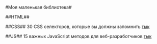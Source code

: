 #Моя маленькая библиотека#

##HTML##

##CSS##
30 CSS селекторов, которые вы должны запомнить
[тык](https://code.tutsplus.com/ru/tutorials/the-30-css-selectors-you-must-memorize--net-16048)

##JS##
15 важных JavaScript методов для веб-разработчиков
[тык](https://medium.com/@stasonmars/15-javascript-%D0%BC%D0%B5%D1%82%D0%BE%D0%B4%D0%BE%D0%B2-%D0%B4%D0%BB%D1%8F-%D0%B2%D0%B5%D0%B1-%D1%80%D0%B0%D0%B7%D1%80%D0%B0%D0%B1%D0%BE%D1%82%D1%87%D0%B8%D0%BA%D0%BE%D0%B2-e92ea6c22e32)
